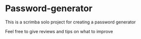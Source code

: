 # Password-generator
This is a scrimba solo project for creating a password generator

Feel free to give reviews and tips on what to improve
